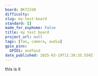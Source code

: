 ```yaml
---
board: BK7231N
difficulty: 
slug: my-test-board
standard: []
made_for_esphome: False
title: my test board
project_url: null
tags: [fan, camera, audio]
gpio_pins:
  GPIO1: asdfasd
date_published: 2025-03-19T11:38:35.559Z
---
```


this is it